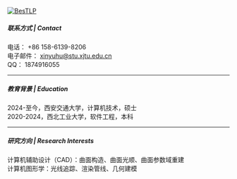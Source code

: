 [![BesTLP](https://img.shields.io/badge/Flytiger25-github-blue?logo=github)](https://github.com/Flytiger25)

##### 联系方式 | Contact  
电话： +86 158-6139-8206  
电子邮件： xinyuhu@stu.xjtu.edu.cn  
QQ： 1874916055

---

##### 教育背景 | Education  
2024-至今，西安交通大学，计算机技术，硕士  
2020-2024，西北工业大学，软件工程，本科

---

##### 研究方向 | Research Interests  
计算机辅助设计（CAD）：曲面构造、曲面光顺、曲面参数域重建  
计算机图形学：光线追踪、渲染管线、几何建模  